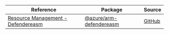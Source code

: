 | Reference | Package | Source |
|---|---|---|
|[Resource Management - Defendereasm](arm-defendereasm-readme.md)|[@azure/arm-defendereasm](https://www.npmjs.com/package/@azure/arm-defendereasm)|[GitHub](https://github.com/Azure/azure-sdk-for-js/blob/main/sdk/defendereasm/arm-defendereasm)|

